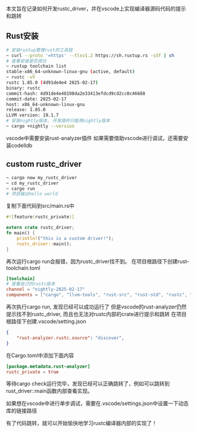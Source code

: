 本文旨在记录如何开发rustc_driver，并在vscode上实现编译器源码代码的提示和跳转

## Rust安装
```bash
# 安装rustup管理rust的工具链
~ curl --proto '=https' --tlsv1.2 https://sh.rustup.rs -sSf | sh
# 查看安装是否成功
~ rustup toolchain list
stable-x86_64-unknown-linux-gnu (active, default)
~ rustc -vV
rustc 1.85.0 (4d91de4e4 2025-02-17)
binary: rustc
commit-hash: 4d91de4e48198da2e33413efdcd9cd2cc0c46688
commit-date: 2025-02-17
host: x86_64-unknown-linux-gnu
release: 1.85.0
LLVM version: 19.1.7
# 安装nightly版本, 开发插件只能用nightly版本
~ cargo +nightly --version
```
vscode中需要安装rust-analyzer插件
如果需要借助vscode进行调试，还需要安装codelldb

## custom rustc_driver
```bash
~ cargo new my_rustc_driver
~ cd my_rustc_driver
~ cargo run
# 项目输出hello world
```
复制下面代码到src/main.rs中
```rust
#![feature(rustc_private)]

extern crate rustc_driver;
fn main() {
    println!("this is a custom driver!");
    rustc_driver::main();
}
```
再次运行cargo run会报错，因为rustc_driver找不到。
在项目根路径下创建rust-toolchain.toml
```toml
[toolchain]
# 查看自己的rustc版本
channel = "nightly-2025-02-17"
components = ["cargo", "llvm-tools", "rust-src", "rust-std", "rustc", "rustc-dev", "rustfmt"]
```
再次执行cargo run, 发现已经可以成功运行了
但是vscode的rust-analyzer仍然提示找不到rustc_driver, 而且也无法对rustc内部的crate进行提示和跳转
在项目根路径下创建.vscode/setting.json
```json
{
    "rust-analyzer.rustc.source": "discover",
}
```
在Cargo.toml中添加下面内容
```toml
[package.metadata.rust-analyzer]
rustc_private = true
```
等待cargo check运行完毕，发现已经可以正确跳转了，例如可以跳转到rust_driver::main函数内部查看实现。

如果想在vscode中进行单步调试，需要在.vscode/settings.json中设置一下动态库的链接路径

有了代码跳转，就可以开始愉快地学习rustc编译器内部的实现了！
